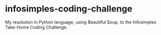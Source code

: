 # infosimples-coding-challenge
My resolution in Python language, using Beautiful Soup, to the Infosimples Take-Home Coding Challenge.
